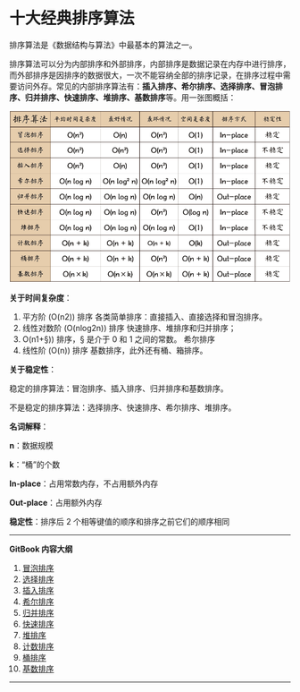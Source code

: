 # 十大经典排序算法


排序算法是《数据结构与算法》中最基本的算法之一。

排序算法可以分为内部排序和外部排序，内部排序是数据记录在内存中进行排序，而外部排序是因排序的数据很大，一次不能容纳全部的排序记录，在排序过程中需要访问外存。常见的内部排序算法有：**插入排序、希尔排序、选择排序、冒泡排序、归并排序、快速排序、堆排序、基数排序**等。用一张图概括：

![十大经典排序算法 概览截图](res/sort.png)


**关于时间复杂度**：

1. 平方阶 (O(n2)) 排序
	各类简单排序：直接插入、直接选择和冒泡排序。
2. 线性对数阶 (O(nlog2n)) 排序
	快速排序、堆排序和归并排序；
3. O(n1+§)) 排序，§ 是介于 0 和 1 之间的常数。
    希尔排序
4. 线性阶 (O(n)) 排序
	基数排序，此外还有桶、箱排序。


**关于稳定性**：

稳定的排序算法：冒泡排序、插入排序、归并排序和基数排序。

不是稳定的排序算法：选择排序、快速排序、希尔排序、堆排序。


**名词解释**：

**n**：数据规模

**k**：“桶”的个数

**In-place**：占用常数内存，不占用额外内存

**Out-place**：占用额外内存

**稳定性**：排序后 2 个相等键值的顺序和排序之前它们的顺序相同

----


**GitBook 内容大纲**

1. [冒泡排序](1.bubbleSort.md)
2. [选择排序](2.selectionSort.md)
3. [插入排序](3.insertionSort.md)
4. [希尔排序](4.shellSort.md)
5. [归并排序](5.mergeSort.md)
6. [快速排序](6.quickSort.md)
7. [堆排序](7.heapSort.md)
8. [计数排序](8.countingSort.md)
9. [桶排序](9.bucketSort.md)
10. [基数排序](10.radixSort.md)

----
